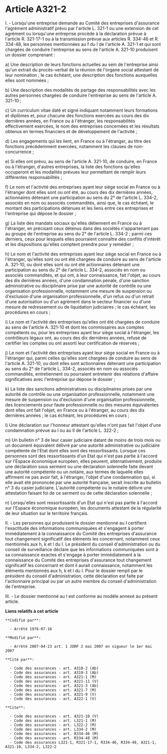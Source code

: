 # Article A321-2

I. - Lorsqu'une entreprise demande au Comité des entreprises d'assurance l'agrément administratif prévu par l'article L.
321-1 ou une extension de cet agrément ou lorsqu'une entreprise procède à la déclaration prévue à l'article R. 321-17-1 ou à
la transmission prévue aux articles R. 334-46 et R. 334-48, les personnes mentionnées au f du I de l'article A. 321-1 et qui
sont chargées de conduire l'entreprise au sens de l'article A. 321-10 produisent un dossier comprenant :

a) Une description de leurs fonctions actuelles au sein de l'entreprise ainsi qu'un extrait du procès-verbal de la réunion de
l'organe social attestant de leur nomination ; le cas échéant, une description des fonctions auxquelles elles sont nommées ;

b) Une description des modalités de partage des responsabilités avec les autres personnes chargées de conduire l'entreprise
au sens de l'article A. 321-10 ;

c) Un curriculum vitae daté et signé indiquant notamment leurs formations et diplômes et, pour chacune des fonctions exercées
au cours des dix dernières années, en France ou à l'étranger, les responsabilités effectivement exercées, le nom des
entreprises concernées et les résultats obtenus en termes financiers et de développement de l'activité ;

d) Les engagements qui les lient, en France ou à l'étranger, au titre des fonctions précédemment exercées, notamment les
clauses de non-concurrence ;

e) Si elles ont prévu, au sens de l'article A. 321-10, de conduire, en France ou à l'étranger, d'autres entreprises, la liste
des fonctions qu'elles occuperont et les modalités prévues leur permettant de remplir leurs différentes responsabilités ;

f) Le nom et l'activité des entreprises ayant leur siège social en France ou à l'étranger dont elles sont ou ont été, au
cours des dix dernières années, actionnaires détenant une participation au sens du 2° de l'article L. 334-2, associés en nom
ou associés commandités, ainsi que, le cas échéant, le montant des participations détenues et les liens entre ces entreprises
et l'entreprise qui dépose le dossier ;

g) La liste des mandats sociaux qu'elles détiennent en France ou à l'étranger, en précisant ceux détenus dans des sociétés
n'appartenant pas au groupe de l'entreprise au sens du 2° de l'article L. 334-2 ; parmi ces derniers, ceux pour lesquels
elles pourraient connaître des conflits d'intérêt et les dispositions qu'elles comptent prendre pour y remédier ;

h) Le nom et l'activité des entreprises ayant leur siège social en France ou à l'étranger, qu'elles sont ou ont été chargées
de conduire au sens de l'article A. 321-10, ou dont elles sont ou ont été actionnaires détenant une participation au sens du
2° de l'article L. 334-2, associés en nom ou associés commandités, et qui ont, à leur connaissance, fait l'objet, au cours
des dix dernières années, d'une condamnation pénale, d'une sanction administrative ou disciplinaire prise par une autorité de
contrôle ou une organisation professionnelle, notamment une mesure de suspension ou d'exclusion d'une organisation
professionnelle, d'un refus ou d'un retrait d'une autorisation ou d'un agrément dans le secteur financier ou d'une mesure de
redressement ou de liquidation judiciaires ; le cas échéant, les procédures en cours ;

i) Le nom et l'activité des entreprises qu'elles ont été chargées de conduire au sens de l'article A. 321-10 et dont les
commissaires aux comptes compétents ou, pour les entreprises ayant leur siège social à l'étranger, les contrôleurs légaux
ont, au cours des dix dernières années, refusé de certifier les comptes ou ont assorti leur certification de réserves ;

j) Le nom et l'activité des entreprises ayant leur siège social en France ou à l'étranger qui, parmi celles qu'elles sont
chargées de conduire au sens de l'article A. 321-10, ou dont elles sont actionnaires détenant une participation au sens du 2°
de l'article L. 334-2, associés en nom ou associés commandités, entretiennent ou pourraient entretenir des relations
d'affaire significatives avec l'entreprise qui dépose le dossier ;

k) La liste des sanctions administratives ou disciplinaires prises par une autorité de contrôle ou une organisation
professionnelle, notamment une mesure de suspension ou d'exclusion d'une organisation professionnelle, des licenciements pour
faute professionnelle ou des mesures équivalentes dont elles ont fait l'objet, en France ou à l'étranger, au cours des dix
dernières années ; le cas échéant, les procédures en cours ;

l) Une déclaration sur l'honneur attestant qu'elles n'ont pas fait l'objet d'une condamnation prévue au I ou au II de
l'article L. 322-2 ;

m) Un bulletin n° 3 de leur casier judiciaire datant de moins de trois mois ou un document équivalent délivré par une
autorité administrative ou judiciaire compétente de l'Etat dont elles sont des ressortissants. Lorsque ces personnes sont des
ressortissants d'un Etat qui n'est pas partie à l'accord sur l'Espace économique européen, elles peuvent, alternativement,
produire une déclaration sous serment ou une déclaration solennelle faite devant une autorité compétente ou un notaire, aux
termes de laquelle elles affirment ne pas avoir fait, à l'étranger, l'objet d'une condamnation qui, si elle avait été
prononcée par une autorité française, serait inscrite au bulletin n° 3 du casier judiciaire. L'autorité compétente ou le
notaire délivre une attestation faisant foi de ce serment ou de cette déclaration solennelle ;

n) Lorsqu'elles sont ressortissants d'un Etat qui n'est pas partie à l'accord sur l'Espace économique européen, les documents
attestant de la régularité de leur situation sur le territoire français.

II. - Les personnes qui produisent le dossier mentionné au I certifient l'exactitude des informations communiquées et
s'engagent à porter immédiatement à la connaissance du Comité des entreprises d'assurance tout changement significatif des
éléments les concernant, notamment ceux mentionnés aux h, k et l du I. Le président du conseil d'administration ou du conseil
de surveillance déclare que les informations communiquées sont à sa connaissance exactes et s'engage à porter immédiatement à
la connaissance du Comité des entreprises d'assurance tout changement significatif les concernant et dont il aurait
connaissance, notamment les éléments mentionnés aux h, k et l du I. Pour le dossier rempli par le président du conseil
d'administration, cette déclaration est faite par l'actionnaire principal ou par un autre membre du conseil d'administration
de l'entreprise.

III. - Le dossier mentionné au I est conforme au modèle annexé au présent article.

**Liens relatifs à cet article**

	**Codifié par**:

	  - Arrêté 1976-07-16

	**Modifié par**:

	  - Arrêté 2007-04-23 art. 1 JORF 2 mai 2007 en vigueur le 1er mai 2007

	**Cité par**:

	  - Code des assurances - art. A310-2 (Ab)
	  - Code des assurances - art. A310-3 (Ab)
	  - Code des assurances - art. A321-1 (M)
	  - Code des assurances - art. A321-11 (V)
	  - Code des assurances - art. A321-3 (Ab)
	  - Code des assurances - art. A321-7 (M)
	  - Code des assurances - art. A321-9 (V)
	  - Code des assurances - art. A322-1 (V)

	**Cite**:

	  - Code des assurances - art. A321-10 (V)
	  - Code des assurances - art. L321-1 (M)
	  - Code des assurances - art. L322-2 (M)
	  - Code des assurances - art. L334-2 (M)
	  - Code des assurances - art. R334-46 (M)
	  - Code des assurances - art. R334-48 (M)
	  - Code des assurances L321-1, R321-17-1, R334-46, R334-48, A321-1, A321-10, L334-2, L322-2

